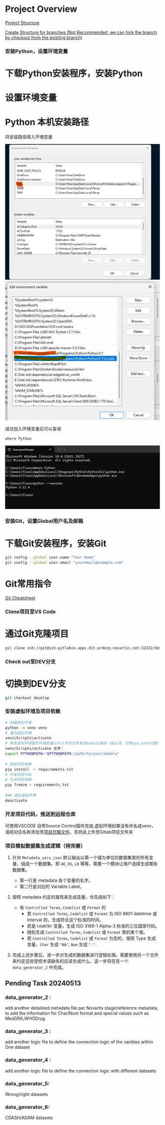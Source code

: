 Project Overview
================
[Project Structure](<docs/Project Structure.MD>)

[Create Structure for branches (Not Recommended, we can fork the branch by checkout from the existing branch)](scripts/create_project_structure.py)


### 安装Python，设置环境变量
# 下载Python安装程序，安装Python
# 设置环境变量
# Python 本机安装路径

将安装路径填入环境变量

![环境变量 Step 1](<docs/Project instruction/image.png>)
![环境变量 Step 2](<docs/Project instruction/image-1.png>)

成功加入环境变量后可以查询
```bash
where Python
```
![安装路径](<docs/Project instruction/image-2.png>)

### 安装Git，设置Global用户名及邮箱

# 下载Git安装程序，安装Git
```bash
git config --global user.name "Your Name"
git config --global user.email "youremail@example.com"
```
# Git常用指令
[Git Cheatsheet](<docs/Git Knowledge Sharing/git-cheat-sheet-education.pdf>)

### Clone项目至VS Code

# 通过Git克隆项目
```bash
git clone ssh://git@ssh-gitlabce.apps.dit-prdocp.novartis.net:32222/dos/ddf.git
```

### Check out至DEV分支

# 切换到DEV分支
```bash
git checkout develop
```

### 安装虚拟环境及项目依赖
```bash
# 创建虚拟环境
python -m venv venv
# 激活虚拟环境
venv\Scripts\activate
# 修改虚拟环境里的环境变量以引入不同文件夹的module路径（非必须，可用sys.path代替）
venv/Scripts/activate 文件：
export PYTHONPATH="$PYTHONPATH:/path/to/your/module"

# 安装项目依赖
pip install -r requirements.txt
# 开发项目代码
# 生成项目依赖
pip freeze > requirements.txt

### 退出虚拟环境
deactivate
```

### 开发项目代码，推送到远程仓库
可使用VSCODE 自带Source Control插件完成,虚拟环境如果没有命名成venv，请把对应名称添加至[项目忽略文件](.gitignore)，否则会上传至Gitlab项目文件夹


### 项目模拟数据集生成逻辑（待完善）

1. 针对 `Metadata_vars.json` 默认输出以第一个键为单位的数据集里的所有变量，组成一个数据集。即 `AE`, `DS`, `LB` 等等，需要一个模块让用户选择生成哪些数据集。

   - 第一行是 metadata 各个变量的名字。
   - 第二行是对应的 Variable Label。

2. 按照 metadata 约定的属性来生成变量，优先级如下：

   - 有 `Controlled Terms`, `Codelist` 或 `Format` 的
     - 若 `Controlled Terms`, `Codelist` 或 `Format` 为 ISO 8601 datetime 或 interval 的，生成符合这个标准的时间。
     - 若是 `COUNTRY` 变量，生成 ISO 3166-1 Alpha-3 标准的三位国家代码。
     - 随机生成 `Controlled Terms`, `Codelist` 或 `Format` 里的某个值。
     - 若 `Controlled Terms`, `Codelist` 或 `Format` 为空的，按照 Type 生成变量，`Char` 生成 `"NA"`, `Num` 生成 `"."`.

3. 完成上述步骤后，进一步对生成的数据集进行逻辑处理。需要使用另一个文件来约定这些受控术语缺失的应该生成什么。这一步将在另一个 `data_generator_2` 中完成。


## Pending Task 20240513
### data_generator_2 :
add another detaileed metadata file per Novartis stage/reference metadata, to add the information for Char/Num format and special values such as MedDRA,WHODrug

### data_generator_3 :
add another logic file to define the connection logic of the varibles within One dataset

### data_generator_4 :
add another logic file to define the connection logic with different datasets

### data_generator_5:
Wrong/right datasets

### data_generator_6:
CDASH/ADAM datasets

